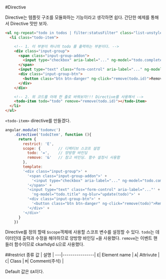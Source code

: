 #Directive

Directive는 템플릿 구조를 모듈화하는 기능이라고 생각하면 쉽다.
간단한 예제를 통해서 Directive 맛만 보자.

```html
<ul ng-repeat="todo in todos | filter:statusFilter" class="list-unstyled">
  <li class="todo-item">

    <!-- 1. 이 부분이 하나의 todo 를 출력하는 부분이다. -->
    <div class="input-group">
      <span class="input-group-addon">
        <input type="checkbox" aria-label="..." ng-model="todo.completed">
      </span>
      <input type="text" class="form-control" aria-label="..." ng-model="todo.title">
      <div class="input-group-btn">
        <button class="btn btn-danger" ng-click="remove(todo.id)">Remove</button>
      </div>
    </div>

    <!-- 2. 위 코드를 아래 한 줄로 바꿔보자!!! Directive를 사용해서 -->
    <todo-item todo="todo" remove="remove(todo.id)"></todo-item>
  </li>
</ul>
```

`<todo-item>` directive를 만들겠다.

```javascript
angular.module('todomvc')
    .directive('todoItem', function (){
      return {
        restrict: 'E',
        scope: {        // 디렉티브 스코프 설정
          todo: '=',    // 양방향 바인딩
          remove: '&'   // 참고 바인딩. 함수 설정시 사용함
        },
        template:
        '<div class="input-group">' +
          '<span class="input-group-addon">' +
            '<input type="checkbox" aria-label="..." ng-model="todo.completed" ng-click="update(todo)">' +
          '</span>' +
          '<input type="text" class="form-control" aria-label="..."' +
            'ng-model="todo.title" ng-blur="update(todo)">' +
          '<div class="input-group-btn">' +
            '<button class="btn btn-danger" ng-click="remove(todo)">Remove</button>' +
          '</div>' +
        '</div>'
      }
    })
```
Directive를 정의 할때 `$scope`객체에 사용할 스코프 변수를 설정할 수 있다. `todo`는 데이터인데 출력과 수정을 해야하므로 양방향 바인딩 `=`을 사용했다. `remove`는 이벤트 핸들러 함수이므로 ckarhdyd `&`으로 사용했다.


##restrict 종류
값 | 설명           |
---|----------------|
`E`| Element name   |
`A`| Attrivute      |
`C`| Class          |
`M`| Comment(주석)  |

Default 값은 `EA`이다.


